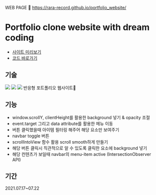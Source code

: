 WEB PAGE 🌟
https://rara-record.github.io/portfolio_website/

# Portfolio clone website with dream coding
- [사이트 미리보기](https://user-images.githubusercontent.com/70184893/141119705-6cb42625-991c-434a-8f5f-2e8d023ed990.png)
- [코드 바로가기](https://github.com/rara-record/rara-record.github.io/tree/master/portfolio_website)

## 기술
<img src="https://img.shields.io/badge/HTML5-E34F26?style=flat-square&logo=HTML5&logoColor=white"/> <img src="https://img.shields.io/badge/CSS3-1572B6?style=flat-square&logo=CSS3&logoColor=white"/> <img src="https://img.shields.io/badge/JavaScript-F7DF1E?style=flat-square&logo=JavaScript&logoColor=white"/> 반응형 포트폴리오 웹사이트💟

## 기능

- window.scrollY, clientHeight를 활용한 background 넣기 & opacity 조절
- event.target 그리고 data attribute를 활용한 메뉴 이동 
- 버튼 클릭했을때 아이템 필터링 해주어 해당 요소만 보여주기
- navbar toggle 버튼
- scrollIntoView 함수 활용 scroll smooth하게 만들기
- 해당 버튼 클릭시 직관적으로 알 수 있도록 클릭한 요소에 background 넣기
- 해당 컨텐츠가 보일때 navbar의 menu-item active (IntersectionObserver API)

## 기간

2021.07.17~07.22
